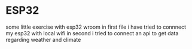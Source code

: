 # ESP32
some little exercise with esp32 wroom
in first file i have tried to connnect my esp32 with local wifi
in second i tried to connect an api to get data regarding weather and climate
